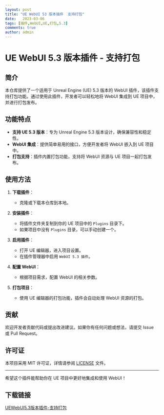 ```yaml
---
layout: post
title: "UE WebUI 53 版本插件  支持打包"
date:   2023-03-06
tags: [插件,WebUI,UE,打包,5.3]
comments: true
author: admin
---
```

# UE WebUI 5.3 版本插件 - 支持打包

## 简介

本仓库提供了一个适用于 Unreal Engine (UE) 5.3 版本的 WebUI 插件，该插件支持打包功能。通过使用此插件，开发者可以轻松地将 WebUI 集成到 UE 项目中，并进行打包发布。

## 功能特点

- **支持 UE 5.3 版本**：专为 Unreal Engine 5.3 版本设计，确保兼容性和稳定性。
- **WebUI 集成**：提供简单易用的接口，方便开发者将 WebUI 嵌入到 UE 项目中。
- **打包支持**：插件内置打包功能，支持将 WebUI 资源与 UE 项目一起打包发布。

## 使用方法

1. **下载插件**：
   - 克隆或下载本仓库到本地。

2. **安装插件**：
   - 将插件文件夹复制到你的 UE 项目中的 `Plugins` 目录下。
   - 如果项目中没有 `Plugins` 目录，可以手动创建一个。

3. **启用插件**：
   - 打开 UE 编辑器，进入项目设置。
   - 在插件管理器中启用 `WebUI 5.3 插件`。

4. **配置 WebUI**：
   - 根据项目需求，配置 WebUI 的相关参数。

5. **打包项目**：
   - 使用 UE 编辑器的打包功能，插件会自动处理 WebUI 资源的打包。

## 贡献

欢迎开发者贡献代码或提出改进建议。如果你有任何问题或想法，请提交 Issue 或 Pull Request。

## 许可证

本项目采用 MIT 许可证，详情请参阅 [LICENSE](LICENSE) 文件。

---

希望这个插件能帮助你在 UE 项目中更好地集成和使用 WebUI！

## 下载链接

[UEWebUI5.3版本插件-支持打包](https://pan.quark.cn/s/ba56df0cce11)